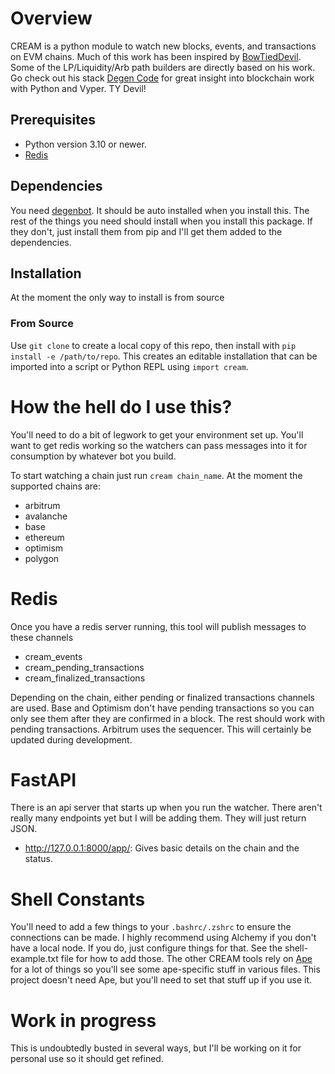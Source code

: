 # Overview
CREAM is a python module to watch new blocks, events, and transactions on EVM chains. Much of this work has been inspired by [BowTiedDevil](https://twitter.com/BowTiedDevil). Some of the LP/Liquidity/Arb path builders are directly based on his work. Go check out his stack [Degen Code](https://www.degencode.com/) for great insight into blockchain work with Python and Vyper. TY Devil!

## Prerequisites
- Python version 3.10 or newer.
- [Redis](https://redis.io)

## Dependencies
You need [degenbot](https://github.com/BowTiedDevil/degenbot). It should be auto installed when you install this. The rest of the things you need should install when you install this package. If they don't, just install them from pip and I'll get them added to the dependencies.

## Installation
At the moment the only way to install is from source

### From Source
Use `git clone` to create a local copy of this repo, then install with `pip install -e /path/to/repo`. This creates an editable installation that can be imported into a script or Python REPL using `import cream`.

# How the hell do I use this?
You'll need to do a bit of legwork to get your environment set up. You'll want to get redis working so the watchers can pass messages into it for consumption by whatever bot you build.

To start watching a chain just run `cream chain_name`. At the moment the supported chains are:

 - arbitrum
 - avalanche
 - base
 - ethereum
 - optimism
 - polygon

# Redis
Once you have a redis server running, this tool will publish messages to these channels

 - cream_events
 - cream_pending_transactions
 - cream_finalized_transactions

Depending on the chain, either pending or finalized transactions channels are used. Base and Optimism don't have pending transactions so you can only see them after they are confirmed in a block. The rest should work with pending transactions. Arbitrum uses the sequencer. This will certainly be updated during development.

# FastAPI
There is an api server that starts up when you run the watcher. There aren't really many endpoints yet but I will be adding them. They will just return JSON.

 - http://127.0.0.1:8000/app/: Gives basic details on the chain and the status.

# Shell Constants
You'll need to add a few things to your `.bashrc/.zshrc` to ensure the connections can be made. I highly recommend using Alchemy if you don't have a local node. If you do, just configure things for that. See the shell-example.txt file for how to add those. The other CREAM tools rely on [Ape](https://github.com/ApeWorX/ape) for a lot of things so you'll see some ape-specific stuff in various files. This project doesn't need Ape, but you'll need to set that stuff up if you use it.

# Work in progress
This is undoubtedly busted in several ways, but I'll be working on it for personal use so it should get refined.